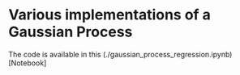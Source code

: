 # Various implementations of a Gaussian Process
The code is available in this (./gaussian_process_regression.ipynb)[Notebook]
